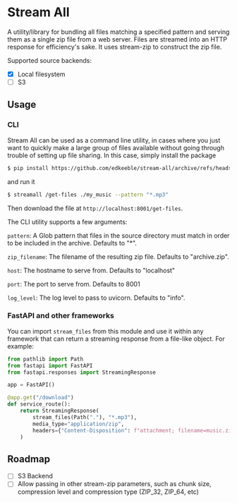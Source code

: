 # Stream All

A utility/library for bundling all files matching a specified pattern and serving them as a single zip file from a web server. Files are streamed into an HTTP response for efficiency's sake. It uses stream-zip to construct the zip file.

Supported source backends:

- [x] Local filesystem
- [ ] S3

## Usage

### CLI

Stream All can be used as a command line utility, in cases where you just want to quickly make a large group of files available without going through trouble of setting up file sharing. In this case, simply install the package

```sh
$ pip install https://github.com/edkeeble/stream-all/archive/refs/heads/main.zip#egg=stream-all[server]
```

and run it

```sh
$ streamall /get-files ./my_music --pattern "*.mp3"
```

Then download the file at `http://localhost:8001/get-files`.

The CLI utility supports a few arguments:

`pattern`: A Glob pattern that files in the source directory must match in order to be included in the archive. Defaults to "\*".

`zip_filename`: The filename of the resulting zip file. Defaults to "archive.zip".

`host`: The hostname to serve from. Defaults to "localhost"

`port`: The port to serve from. Defaults to 8001

`log_level`: The log level to pass to uvicorn. Defaults to "info".

### FastAPI and other frameworks

You can import `stream_files` from this module and use it within any framework that can return a streaming response from a file-like object. For example:

```python
from pathlib import Path
from fastapi import FastAPI
from fastapi.responses import StreamingResponse

app = FastAPI()

@app.get("/download")
def service_route():
    return StreamingResponse(
        stream_files(Path("."), "*.mp3"),
        media_type="application/zip",
        headers={"Content-Disposition": f"attachment; filename=music.zip"},
    )
```

## Roadmap

- [ ] S3 Backend
- [ ] Allow passing in other stream-zip parameters, such as chunk size, compression level and compression type (ZIP_32, ZIP_64, etc)
